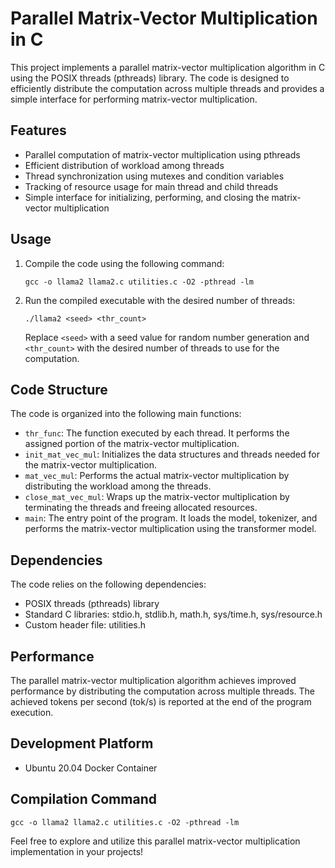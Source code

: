 # Parallel Matrix-Vector Multiplication in C

This project implements a parallel matrix-vector multiplication algorithm in C using the POSIX threads (pthreads) library. The code is designed to efficiently distribute the computation across multiple threads and provides a simple interface for performing matrix-vector multiplication.

## Features

- Parallel computation of matrix-vector multiplication using pthreads
- Efficient distribution of workload among threads
- Thread synchronization using mutexes and condition variables
- Tracking of resource usage for main thread and child threads
- Simple interface for initializing, performing, and closing the matrix-vector multiplication

## Usage

1. Compile the code using the following command:
   ```
   gcc -o llama2 llama2.c utilities.c -O2 -pthread -lm
   ```

2. Run the compiled executable with the desired number of threads:
   ```
   ./llama2 <seed> <thr_count>
   ```
   Replace `<seed>` with a seed value for random number generation and `<thr_count>` with the desired number of threads to use for the computation.

## Code Structure

The code is organized into the following main functions:

- `thr_func`: The function executed by each thread. It performs the assigned portion of the matrix-vector multiplication.
- `init_mat_vec_mul`: Initializes the data structures and threads needed for the matrix-vector multiplication.
- `mat_vec_mul`: Performs the actual matrix-vector multiplication by distributing the workload among the threads.
- `close_mat_vec_mul`: Wraps up the matrix-vector multiplication by terminating the threads and freeing allocated resources.
- `main`: The entry point of the program. It loads the model, tokenizer, and performs the matrix-vector multiplication using the transformer model.

## Dependencies

The code relies on the following dependencies:

- POSIX threads (pthreads) library
- Standard C libraries: stdio.h, stdlib.h, math.h, sys/time.h, sys/resource.h
- Custom header file: utilities.h

## Performance

The parallel matrix-vector multiplication algorithm achieves improved performance by distributing the computation across multiple threads. The achieved tokens per second (tok/s) is reported at the end of the program execution.

## Development Platform

- Ubuntu 20.04 Docker Container


## Compilation Command

```
gcc -o llama2 llama2.c utilities.c -O2 -pthread -lm
```

Feel free to explore and utilize this parallel matrix-vector multiplication implementation in your projects!
